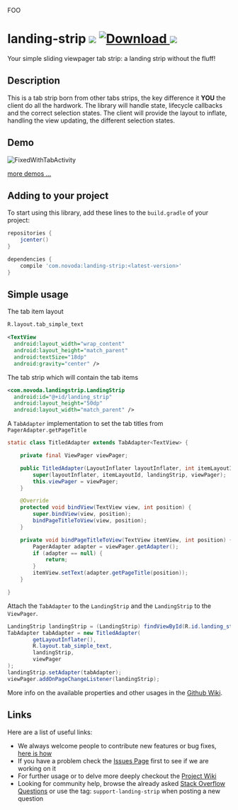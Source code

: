 FOO

# landing-strip [![](https://ci.novoda.com/buildStatus/icon?job=landing-strip)](https://ci.novoda.com/job/landing-strip/lastBuild/console) [![Download](https://api.bintray.com/packages/novoda/maven/landing-strip/images/download.svg) ](https://bintray.com/novoda/maven/landing-strip/_latestVersion) [![](https://raw.githubusercontent.com/novoda/novoda/master/assets/btn_apache_lisence.png)](LICENSE.txt)

Your simple sliding viewpager tab strip: a landing strip without the fluff!

## Description

This is a tab strip born from other tabs strips, the key difference it **YOU** the client do all the hardwork. The library will handle state, lifecycle callbacks and the correct selection states.
The client will provide the layout to inflate, handling the view updating, the different selection states.


## Demo

![FixedWithTabActivity](/demo-videos/FixedWithTabActivity.gif?raw=true)

[more demos ...](/demo-videos/README.md)


## Adding to your project

To start using this library, add these lines to the `build.gradle` of your project:

```groovy
repositories {
    jcenter()
}

dependencies {
    compile 'com.novoda:landing-strip:<latest-version>'
}
```


## Simple usage

The tab item layout

```xml
R.layout.tab_simple_text

<TextView
  android:layout_width="wrap_content"
  android:layout_height="match_parent"
  android:textSize="18dp"
  android:gravity="center" />
```

The tab strip which will contain the tab items

```xml
<com.novoda.landingstrip.LandingStrip
  android:id="@+id/landing_strip"
  android:layout_height="50dp"
  android:layout_width="match_parent" />
```

A `TabAdapter` implementation to set the tab titles from `PagerAdapter.getPageTitle`

```java
static class TitledAdapter extends TabAdapter<TextView> {

    private final ViewPager viewPager;

    public TitledAdapter(LayoutInflater layoutInflater, int itemLayoutId, LandingStrip landingStrip, ViewPager viewPager) {
        super(layoutInflater, itemLayoutId, landingStrip, viewPager);
        this.viewPager = viewPager;
    }

    @Override
    protected void bindView(TextView view, int position) {
        super.bindView(view, position);
        bindPageTitleToView(view, position);
    }

    private void bindPageTitleToView(TextView itemView, int position) {
        PagerAdapter adapter = viewPager.getAdapter();
        if (adapter == null) {
            return;
        }
        itemView.setText(adapter.getPageTitle(position));
    }

}
```

Attach the `TabAdapter` to the `LandingStrip` and the `LandingStrip` to the `ViewPager`.

```java
LandingStrip landingStrip = (LandingStrip) findViewById(R.id.landing_strip);
TabAdapter tabAdapter = new TitledAdapter(
        getLayoutInflater(),
        R.layout.tab_simple_text,
        landingStrip,
        viewPager
);
landingStrip.setAdapter(tabAdapter);
viewPager.addOnPageChangeListener(landingStrip);
```

More info on the available properties and other usages in the [Github Wiki](https://github.com/novoda/landing-strip/wiki).


## Links

Here are a list of useful links:

 * We always welcome people to contribute new features or bug fixes, [here is how](https://github.com/novoda/novoda/blob/master/CONTRIBUTING.md)
 * If you have a problem check the [Issues Page](https://github.com/novoda/landing-strip/issues) first to see if we are working on it
 * For further usage or to delve more deeply checkout the [Project Wiki](https://github.com/novoda/landing-strip/wiki)
 * Looking for community help, browse the already asked [Stack Overflow Questions](http://stackoverflow.com/questions/tagged/support-landing-strip) or use the tag: `support-landing-strip` when posting a new question  
